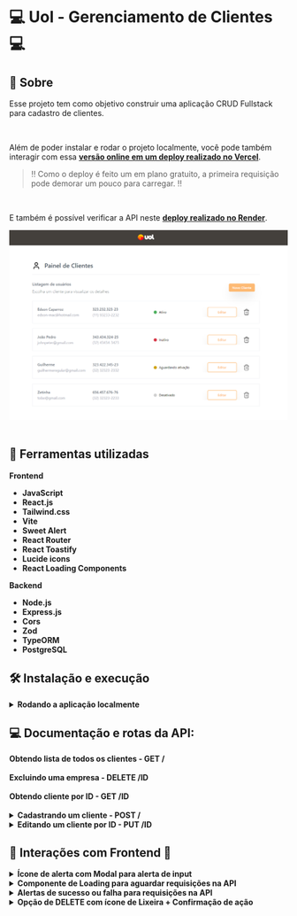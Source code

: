 # :computer: Uol - Gerenciamento de Clientes :computer:


## :page_with_curl: Sobre

Esse projeto tem como objetivo construir uma aplicação CRUD Fullstack para cadastro de clientes.

<br />

Além de poder instalar e rodar o projeto localmente, você pode também interagir com essa
[<strong>versão online em um deploy realizado no Vercel</strong>](https://uolfront.vercel.app/).

> 	:bangbang: Como o deploy é feito um em plano gratuito, a primeira requisição pode demorar um pouco para carregar. :bangbang:


<br />

E também é possível verificar a API neste [<strong>deploy realizado no Render</strong>](https://uol-api.onrender.com/).

<img src="./assets/main.png"/>




<br />
<br />


## :wrench: Ferramentas utilizadas

<strong>Frontend<strong/>
* JavaScript
* React.js
* Tailwind.css
* Vite
* Sweet Alert
* React Router
* React Toastify
* Lucide icons
* React Loading Components


<strong>Backend<strong/>
* Node.js
* Express.js
* Cors
* Zod
* TypeORM
* PostgreSQL
  

## :hammer_and_wrench: Instalação e execução


<details>
  <summary markdown="span"><strong>Rodando a aplicação localmente</strong></summary><br />

Para rodar está aplicação localmente é necessário ter **Git**, **Node** e o **PostgreSQL** instalados e atualizados em seu computador.

Também é necessário que o seu sistema operacional tenha um **terminal Bash** instalado. Caso você esteja utilizando **Linux** ou **macOS**, o Bash já vem instalado por padrão. Porém, se o seu sistema for **Windows**, talvez você precise fazer [a instalação a parte](https://www.lifewire.com/install-bash-on-windows-10-4101773).

<details>
  <summary markdown="span"><strong> :hammer: Configurando o Back-end</strong></summary><br />
  
    
    1. Clone o repositório

  - Use o comando: `git clone git@github.com:edson-mac/test-fullstack.git`.
  - Entre na pasta do repositório que você acabou de clonar:
    - `cd test-fullstack`
    
  2. Entre na pasta do Backend

  - `cd uol-backend`

  3. Instale as dependências

  - `npm install`
    
  <summary markdown="span"><strong>Configurando o banco de dados e .env</strong></summary><br />
  
  O projeto vem configurado para rodar em um banco de dados PostgreSQL, então é nessário instalar 
  PostgreSQL em seu computador ou utilizar um servidor na nuvem. Após ter configurado seu banco, é necessário configurar
    as variáveis de ambiente:

### 1. Em um arquivo .env na raíz do repositório, adicione as configurações de seu banco MySQL:

```sh
DB_HOST=
DB_NAME=
DB_USER=
DB_PASSWORD=
DB_PORT=
```

### 2. Nesse mesmo arquivo .env, a porta do Express desejada para rodar o servidor

```sh
PORT=
```
### 3. Depois de preencher os dados no env pra se conectar ao banco só utilizar em sequência, para gerar e rodar as migrations que populam o banco:
  
  - `npm run migration:generate`
  - `npm run migration:run`

### 4. Por fim, após ter efetuado todas as configurações, rode o servidor utilizando este comando no diretório uol-backend:
  
  - `npm run dev`

  
  </details>
  
   <details>
  <summary markdown="span"><strong> :sunrise: Configurando o Front-end</strong></summary><br />
  
    
    1. Acesse o repositório
  
  - Entre na pasta do repositório:
    - `cd test-fullstack`
    
  2. Entre na pasta do Frontend

  - `cd uol-frontend`

  3. Instale as dependências

  - `npm install`
    
  <summary markdown="span"><strong>Configurando variáveis de ambiente</strong></summary><br />
  
  O projeto Frontend vem configurado para fazer diversas requisições para uma API, o endereço vai mudar dependendo de como você rodar o projeto, por isso é necessário configurar
    as variáveis de ambiente:

### 1. Em um arquivo .env na raíz do repositório, adicione as configurações de seu endereço no API como no exemplo abaixo:

```sh
VITE_API_URL="https://uol-api.onrender.com/"
```

### 3. Por fim, após ter efetuado todas as configurações, rode o servidor utilizando este comando no diretório ostenfrontend:
  
  - `npm start`

  
  </details>
  
 </details>
 
 ## :computer: Documentação e rotas da API:

 <summary markdown="span"><strong>Obtendo lista de todos os clientes - GET /</strong></summary><br />
 <summary markdown="span"><strong>Excluindo uma empresa - DELETE /ID</strong></summary><br />
 <summary markdown="span"><strong>Obtendo cliente por ID - GET /ID</strong></summary><br />
 
<details>
  <summary markdown="span"><strong>Cadastrando um cliente - POST / </strong></summary><br />
  
```sh
body = {
          "name": "Edson Caparroz",
          "email": "edson-mac@hotmail.com",
          "cpf": "22222222222",
          "phone": "11982344005",
           "status": "Ativo",
        }
```
</details>

<details>
  <summary markdown="span"><strong>Editando um cliente por ID - PUT /ID </strong></summary><br />
  
```sh
body = {
          "id": 53,
          "name": "Edson Caparroz",
          "email": "edson-mac@hotmail.com",
          "cpf": "22222222222",
          "phone": "11982344005",
           "status": "Ativo",
        }
```
</details>

 ## :sunrise: Interações com Frontend :sunrise:
<details>
  <summary markdown="span"><strong>Ícone de alerta com Modal para alerta de input</strong></summary><br />
  <img src="./assets/modalAlert.png" />
</details>
<details>
  <summary markdown="span"><strong>Componente de Loading para aguardar requisições na API</strong></summary><br />
  <img src="./assets/botaoloading.png" />
</details>
<details>
  <summary markdown="span"><strong>Alertas de sucesso ou falha para requisições na API</strong></summary><br />
  <img src="./assets/apiresultnotok.png" />
  <img src="./assets/apiresultok.png" />
</details>
<details>
  <summary markdown="span"><strong>Opção de DELETE com ícone de Lixeira + Confirmação de ação</strong></summary><br />
  <img src="./assets/trashcan.png" />
  <img src="./assets/confirmdelete.png" />
</details>


 
 

